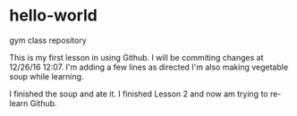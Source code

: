 # hello-world

gym class repository

This is my first lesson in using Github. I will be commiting changes at 12/26/16 12:07. I'm adding a few lines as directed
I'm also making vegetable soup while learning.

I finished the soup and ate it. I finished Lesson 2 and now am trying to re-learn Github. 


